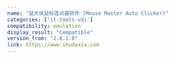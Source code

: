 ```yaml
---
name: "鼠大侠鼠标连点器软件 (Mouse Master Auto Clicker)"
categories: ['it-tools-vdi']
compatibility: emulation
display_result: "Compatible"
version_from: "2.8.1.0"
link: https://www.shudaxia.com
---
```

